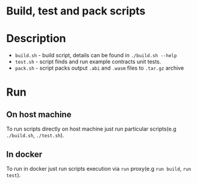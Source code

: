 # Build, test and pack scripts

# Description
 - `build.sh` - build script, details can be found in `./build.sh --help`
 - `test.sh` - script finds and run example contracts unit tests.
 - `pack.sh` - script packs output `.abi` and `.wasm` files to `.tar.gz` archive 

# Run
## On host machine
To run scripts directly on host machine just run particular scripts(e.g `./build.sh`, `./test.sh`).

## In docker
To run in docker just run scripts execution via `run` proxy(e.g `run build`, `run test`).

